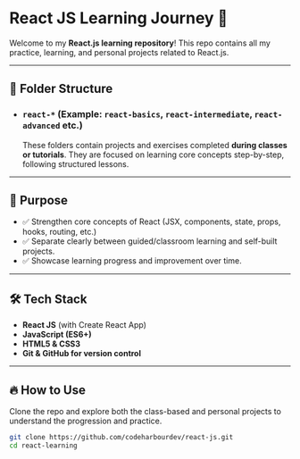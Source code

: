 # React JS Learning Journey 🚀

Welcome to my **React.js learning repository**! This repo contains all my practice, learning, and personal projects related to React.js.

---

## 📂 Folder Structure

- ### `react-*` (Example: `react-basics`, `react-intermediate`, `react-advanced` etc.)
  These folders contain projects and exercises completed **during classes or tutorials**. They are focused on learning core concepts step-by-step, following structured lessons.
---

## 📘 Purpose

- ✅ Strengthen core concepts of React (JSX, components, state, props, hooks, routing, etc.)
- ✅ Separate clearly between guided/classroom learning and self-built projects.
- ✅ Showcase learning progress and improvement over time.

---

## 🛠 Tech Stack

- **React JS** (with Create React App)
- **JavaScript (ES6+)**
- **HTML5 & CSS3**
- **Git & GitHub for version control**

---

## 🔥 How to Use

Clone the repo and explore both the class-based and personal projects to understand the progression and practice.

```bash
git clone https://github.com/codeharbourdev/react-js.git
cd react-learning
